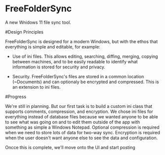 # FreeFolderSync

A new Wnidows 11 file sync tool.

#Design Principles

FreeFolderSync is designed for a modern Windows, but with the ethos that everything is simple and editable, for example:

* Use of ini files. This allows editing, searching, diffing, merging, copying between machines, and to be easily readable to identify what information is stored for security and privacy.
  
* Security. FreeFolderSync's files are stored in a common location (~Documents) and can optionaly be encrypted and compressed. This is an extension to ini files.
  

#Progress

We're still in planning. But our first task is to build a custom ini class that supports comments, compression, and encryption. We chose ini files for everything instead of database files because we wanted anyone to be able to see what was going on and to edit them outside of the app with something as simple a Windows Notepad. Optional compression is required when we need to store lots of data for two-way sync. Encryption is required when the user doesn't want anyone else to see the data and configuration.

Oncce this is complete, we'll move onto the UI and start posting
